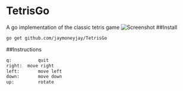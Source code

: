 # TetrisGo
A go implementation of the classic tetris game
![Screenshot](/Users/jodok/Desktop/tetris.png)
##Install
```bash
go get github.com/jaymoneyjay/TetrisGo
```
##Instructions
```bash
q: 			quit
right: 	move right
left:		move left
down:		move down
up:			rotate
```